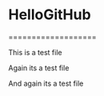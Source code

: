 # HelloGitHub

===================

This is a test file

Again its a test file

And again its a test file